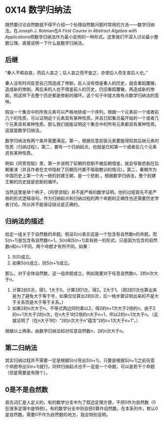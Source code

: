 # 0X14 数学归纳法

既然要讨论自然数就不得不介绍一个处理自然数问题时常用的方法——数学归纳法。在Joseph J. Rotman在*A First Course in Abstract Algebra with Applications*把数学归纳法作为最小反例的一种形式。这里我们不深入讨论最小整数公理，直接说明一下什么是数学归纳法。

## 后继

“秦人不暇自哀，而后人哀之；后人哀之而不鉴之，亦使后人而复哀后人也。”

秦人没有时间反思自己而造成了惨剧。后人没有借鉴秦人的历史，就会重蹈覆辙，造成新的惨剧。再后来的人也不借鉴前人的历史，仍旧重蹈覆辙，再造成新的惨剧。照这样下去整个历史都是惨剧的循环。这个句子中就大致有点数学归纳法的意味。

假设一个集合中的所有元素可以严格地排成一个序列。根据一个元素前一个或者前几个的性质，可以证明这个元素具有某种性质。并且已知集合最开始的一个或者几个元素具有某种性质。那么我们就能证明这个集合中的所有元素都具有某种性质。这就是数学归纳法。

数学归纳法有两个条件需要满足。第一，根据任意前驱元素要能得知其后继元素的性质（归纳过程）。第二，要有一个归纳起点，也就是已知第一个或者前几个元素具有某种性质。

例如《阿旁宫赋》里，第一步说明了前朝的悲剧不被后朝借鉴，就会导致悲剧在后朝重演（并且作者在文中隐射了历朝历代都不吸取教训的情况）。第二，秦朝作为中国历史上第一个大一统的封建王朝，是一个悲剧 。根据数学归纳法，整个封建王朝的历史就是悲剧的循环。

当然这里是举个例子，《阿旁宫赋》并不是严格的数学证明。他的过程首先不是严格的形式逻辑语句。作为归纳起点和归纳过程的两个命题的正确性也还需要历史学者讨论。所以并不能保证结论是正确的。

## 归纳法的描述

给定一组关于于自然数的命题。假设S(n)表示这是一个包含有自然数n的命题。而S(n+1)是包含有自然数n+1。S(n)和S(n+1)具有统一的形式，只是因为包含的自然数n和n+1不同，两个命题才有所不同。如果：

1. S(0)成立。
1. 如果S(n)成立，则S(n+1)成立。

那么，对于全体自然数，这一组命题成立。例如我要对于任意自然数n，2的n次大于n。

1. 计算2的0次，得1。1大于0。计算2的1次，得2。2大于1。（把2的1次也算出来是为了避免大于等于号，如果仅仅算出2的0次，后一格步骤证明出来的不是大于关系而是大于等于关系。）
1. 如果2的n次大于n。不等式两边同时乘以2，得2的n+1次大于2倍的n。由于2的n+1次大于2的n次，在n大于1时2倍的n大于n+1，所以2的n+1次大于n。（这就证明了（在n大于1时）“2的n次大于n”蕴含“2的n+1次大于n+1”。）

根据以上两条，由数学归纳法知对任意自然数n，2的n次大于n。

## 第二归纳法

其实归纳过程并不需要一定是根据S(n)导出S(n+1)。只要是根据S(n+1)之前任意个命题导出S(n+1)就行。同样归纳起点也不一定是一个命题，可以是若干个命题（但是需要是有限个）。

## 0是不是自然数

首先词汇是人定义的。有的数学分支中为了叙述定理方便，不把0作为自然数（0在很多定理中是特例）。有的数学分支中则会把0算作自然数。在本系列中，默认0是自然数。需要0不作为自然数的地方，我会特别说明。

